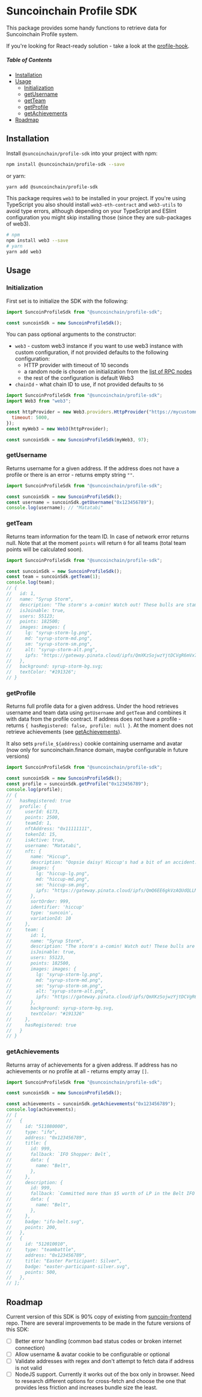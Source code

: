 # Suncoinchain Profile SDK

This package provides some handy functions to retrieve data for Suncoinchain Profile system.

If you're looking for React-ready solution - take a look at the [profile-hook](https://github.com/suncoinchain/suncoin-toolkit/tree/master/packages/suncoin-profile-hook).

##### Table of Contents

- [Installation](#installation)
- [Usage](#usage)
  - [Initialization](#initialization)
  - [getUsername](#getUsername)
  - [getTeam](#getTeam)
  - [getProfile](#getProfile)
  - [getAchievements](#getAchievements)
- [Roadmap](#roadmap)

## Installation

Install `@suncoinchain/profile-sdk` into your project with npm:

```bash
npm install @suncoinchain/profile-sdk --save
```

or yarn:

```bash
yarn add @suncoinchain/profile-sdk
```

This package requires `web3` to be installed in your project. If you're using TypeScript you also should install `web3-eth-contract` and `web3-utils` to avoid type errors, although depending on your TypeScript and ESlint configuration you might skip installing those (since they are sub-packages of web3).

```bash
# npm
npm install web3 --save
# yarn
yarn add web3
```

## Usage

### Initialization

First set is to initialize the SDK with the following:

```js
import SuncoinProfileSdk from "@suncoinchain/profile-sdk";

const suncoinSdk = new SuncoinProfileSdk();
```

You can pass optional arguments to the constructor:

- `web3` - custom web3 instance if you want to use web3 instance with custom configuration, if not provided defaults to the following configuration:
  - HTTP provider with timeout of 10 seconds
  - a random node is chosen on initialization from the [list of RPC nodes](src/utils/getRpcUrl.ts)
  - the rest of the configuration is default Web3
- `chainId` - what chain ID to use, if not provided defaults to `56`

```js
import SuncoinProfileSdk from "@suncoinchain/profile-sdk";
import Web3 from "web3";

const httpProvider = new Web3.providers.HttpProvider("https://mycustomnode.com", {
  timeout: 5000,
});
const myWeb3 = new Web3(httpProvider);

const suncoinSdk = new SuncoinProfileSdk(myWeb3, 97);
```

### getUsername

Returns username for a given address. If the address does not have a profile or there is an error - returns empty string `""`.

```js
import SuncoinProfileSdk from "@suncoinchain/profile-sdk";

const suncoinSdk = new SuncoinProfileSdk();
const username = suncoinSdk.getUsername("0x123456789");
console.log(username); // "Matatabi"
```

### getTeam

Returns team information for the team ID. In case of network error returns null. Note that at the moment `points` will return `0` for all teams (total team points will be calculated soon).

```js
import SuncoinProfileSdk from "@suncoinchain/profile-sdk";

const suncoinSdk = new SuncoinProfileSdk();
const team = suncoinSdk.getTeam(1);
console.log(team);
// {
//   id: 1,
//   name: "Syrup Storm",
//   description: "The storm's a-comin! Watch out! These bulls are stampeding in a syrupy surge!",
//   isJoinable: true,
//   users: 55123;
//   points: 182500;
//   images: images: {
//     lg: "syrup-storm-lg.png",
//     md: "syrup-storm-md.png",
//     sm: "syrup-storm-sm.png",
//     alt: "syrup-storm-alt.png",
//     ipfs: "https://gateway.pinata.cloud/ipfs/QmXKzSojwzYjtDCVgR6mVx7w7DbyYpS7zip4ovJB9fQdMG/syrup-storm.png",
//   },
//   background: syrup-storm-bg.svg;
//   textColor: "#191326";
// }
```

### getProfile

Returns full profile data for a given address. Under the hood retrieves username and team data using `getUsername` and `getTeam` and combines it with data from the profile contract. If address does not have a profile - returns `{ hasRegistered: false, profile: null }`. At the moment does not retrieve achievements (see [getAchievements](#getAchievements)).

It also sets `profile_${address}` cookie containing username and avatar (now only for suncoinchain.finance domain, maybe configurable in future versions)

```js
import SuncoinProfileSdk from "@suncoinchain/profile-sdk";

const suncoinSdk = new SuncoinProfileSdk();
const profile = suncoinSdk.getProfile("0x123456789");
console.log(profile);
// {
//   hasRegistered: true
//   profile: {
//     userId: 6173,
//     points: 2500,
//     teamId: 1,
//     nftAddress: "0x11111111",
//     tokenId: 15,
//     isActive: true,
//     username: "Matatabi",
//     nft: {
//       name: "Hiccup",
//       description: "Oopsie daisy! Hiccup's had a bit of an accident. Poor little fella.",
//       images: {
//         lg: "hiccup-lg.png",
//         md: "hiccup-md.png",
//         sm: "hiccup-sm.png",
//         ipfs: "https://gateway.pinata.cloud/ipfs/QmQ6EE6gkVzAQUdQLLM7CyrnME6LZHCoy92ZERW8HXmyjw/hiccup.png",
//       },
//       sortOrder: 999,
//       identifier: 'hiccup'
//       type: 'suncoin',
//       variationId: 10
//     },
//     team: {
//       id: 1,
//       name: "Syrup Storm",
//       description: "The storm's a-comin! Watch out! These bulls are stampeding in a syrupy surge!",
//       isJoinable: true,
//       users: 55123,
//       points: 182500,
//       images: images: {
//         lg: "syrup-storm-lg.png",
//         md: "syrup-storm-md.png",
//         sm: "syrup-storm-sm.png",
//         alt: "syrup-storm-alt.png",
//         ipfs: "https://gateway.pinata.cloud/ipfs/QmXKzSojwzYjtDCVgR6mVx7w7DbyYpS7zip4ovJB9fQdMG sy  rup-storm.png",
//       },
//       background: syrup-storm-bg.svg,
//       textColor: "#191326"
//     },
//     hasRegistered: true
//   }
// }
```

### getAchievements

Returns array of achievements for a given address. If address has no achievements or no profile at all - returns empty array `[]`.

```js
import SuncoinProfileSdk from "@suncoinchain/profile-sdk";

const suncoinSdk = new SuncoinProfileSdk();

const achievements = suncoinSdk.getAchievements("0x123456789");
console.log(achievements);
// [
//   {
//     id: "511080000",
//     type: "ifo",
//     address: "0x123456789",
//     title: {
//       id: 999,
//       fallback: `IFO Shopper: Belt`,
//       data: {
//         name: "Belt",
//       },
//     },
//     description: {
//       id: 999,
//       fallback: `Committed more than $5 worth of LP in the Belt IFO`,
//       data: {
//         name: "Belt",
//       },
//     },
//     badge: "ifo-belt.svg",
//     points: 200,
//   },
//   {
//     id: "512010010",
//     type: "teambattle",
//     address: "0x123456789",
//     title: "Easter Participant: Silver",
//     badge: "easter-participant-silver.svg",
//     points: 500,
//   },
// ];
```

## Roadmap

Current version of this SDK is 90% copy of existing from [suncoin-frontend](https://github.com/suncoinchain/suncoin-frontend) repo. There are several improvements to be made in the future versions of this SDK:

- [ ] Better error handling (common bad status codes or broken internet connection)
- [ ] Allow username & avatar cookie to be configurable or optional
- [ ] Validate addresses with regex and don't attempt to fetch data if address is not valid
- [ ] NodeJS support. Currently it works out of the box only in browser. Need to research different options for cross-fetch and choose the one that provides less friction and increases bundle size the least.
